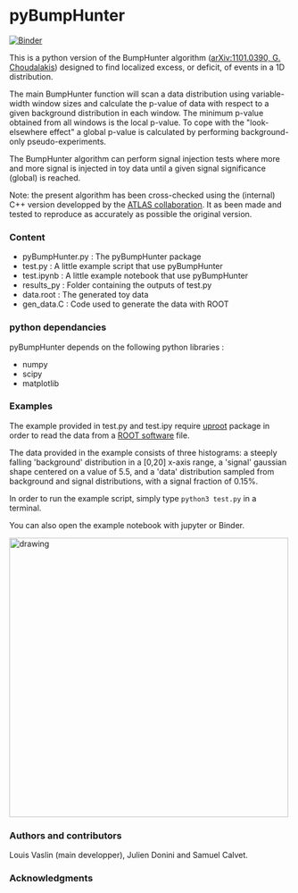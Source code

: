 # pyBumpHunter

[![Binder](https://mybinder.org/badge_logo.svg)](https://mybinder.org/v2/gh/lovaslin/pyBumpHunter/master)

This is a python version of the BumpHunter algorithm ([arXiv:1101.0390, G. Choudalakis](https://arxiv.org/abs/1101.0390)) designed to find localized excess, or deficit, of events in a 1D distribution.

The main BumpHunter function will scan a data distribution using variable-width window sizes and calculate the p-value of data with respect to a given background distribution in each window. The minimum p-value obtained from all windows is the local p-value. To cope with the "look-elsewhere effect" a global p-value is calculated by performing background-only pseudo-experiments.

The BumpHunter algorithm can perform signal injection tests where more and more signal is injected in toy data until a given signal significance (global) is reached.

Note: the present algorithm has been cross-checked using the (internal) C++ version developped by the [ATLAS collaboration](https://atlas.cern/). It as been made and tested to reproduce as accurately as possible the original version.

### Content

* pyBumpHunter.py : The pyBumpHunter package
* test.py : A little example script that use pyBumpHunter
* test.ipynb : A little example notebook that use pyBumpHunter
* results_py : Folder containing the outputs of test.py
* data.root  : The generated toy data
* gen_data.C : Code used to generate the data with ROOT

### python dependancies

pyBumpHunter depends on the following python libraries :

* numpy
* scipy
* matplotlib

### Examples

The example provided in test.py and test.ipy require [uproot](https://github.com/scikit-hep/uproot) package in order to read the data from a [ROOT software](https://root.cern.ch/) file.

The data provided in the example consists of three histograms: a steeply falling 'background' distribution in a [0,20] x-axis range, a 'signal' gaussian shape centered on a value of 5.5, and a 'data' distribution sampled from background and signal distributions, with a signal fraction of 0.15%.

In order to run the example script, simply type `python3 test.py` in a terminal.

You can also open the example notebook with jupyter or Binder.


<img src="https://raw.githubusercontent.com/lovaslin/pyBumpHunter/master/results_py/BH_statistics.png" alt="drawing" class="center" width="500"/>


### Authors and contributors

Louis Vaslin (main developper), Julien Donini and Samuel Calvet.

### Acknowledgments